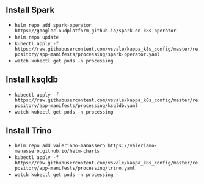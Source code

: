 ## Install Spark

- `helm repo add spark-operator https://googlecloudplatform.github.io/spark-on-k8s-operator`
- `helm repo update`
- `kubectl apply -f https://raw.githubusercontent.com/vsvale/kappa_k8s_config/master/repository/app-manifests/processing/spark-operator.yaml`
- `watch kubectl get pods -n processing`

## Install ksqldb

- `kubectl apply -f https://raw.githubusercontent.com/vsvale/kappa_k8s_config/master/repository/app-manifests/processing/ksqldb.yaml`
- `watch kubectl get pods -n processing`

## Install Trino

- `helm repo add valeriano-manassero https://valeriano-manassero.github.io/helm-charts`
- `kubectl apply -f https://raw.githubusercontent.com/vsvale/kappa_k8s_config/master/repository/app-manifests/processing/trino.yaml`
- `watch kubectl get pods -n processing`
